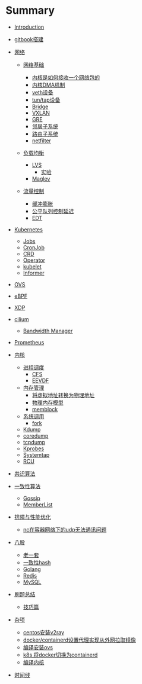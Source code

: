 # Summary

* [Introduction](README.md)

* [gitbook搭建](./gitbook/index.md)

* [网络]()
  * [网络基础](./network/basic/index.md)
    * [内核是如何接收一个网络包的](./network/basic/recv_one_package.md)
    * [内核DMA机制](./network/basic/dma.md)
    * [veth设备](./network/basic/veth.md)
    * [tun/tap设备](./network/basic/tun-tap.md)
    * [Bridge](./network/basic/bridge.md)
    * [VXLAN](./network/basic/vxlan.md)
    * [GRE](./network/basic/gre.md)
    * [邻居子系统](./network/basic/neighbor.md)
    * [路由子系统](./network/basic/route.md)
    * [netfilter](./network/basic/netfilter.md)

  * [负载均衡](./network/lb/LB.md)
    * [LVS](./network/lb/LVS.md)
      * [实验](./network/lb/lvs-test.md)
    * [Maglev](./network/lb/Maglev.md)

  * [流量控制](./network/traffic_control/tc.md)
    * [缓冲膨胀](./network/traffic_control/bufferbloat.md)
    * [公平队列控制延迟](./network/traffic_control/fq_codel.md)
    * [EDT](./network/traffic_control/edt.md)

* [Kubernetes]()
  * [Jobs](./Kubernetes/Jobs.md)
  * [CronJob](./Kubernetes/CronJob.md)
  * [CRD](./Kubernetes/CRD.md)
  * [Operator](./Kubernetes/Operator.md)
  * [kubelet](./Kubernetes/kubelet.md)
  * [Informer](./Kubernetes/Informer.md)

* [OVS](./OVS/index.md)

* [eBPF](./eBPF/index.md)

* [XDP](./XDP/index.md)

* [cilium](./cilium/index.md)
  * [Bandwidth Manager](./cilium/bandwidth-manager.md)

* [Prometheus](./Prometheus/prometheus.md)

* [内核]()
  * [进程调度](./kernel/进程调度.md)
    * [CFS](./kernel/ps-1-cfs.md)
    * [EEVDF](./kernel/ps-2-eevdf.md)
  * [内存管理](./kernel/内存管理.md)
    * [将虚拟地址转换为物理地址](./kernel/mm-1-va2pa.md)
    * [物理内存模型](./kernel/mm-2-physical-memory-model.md)
    * [memblock](./kernel/mm-3-memblock.md)
  * [系统调用]()
    * [fork](./kernel/syscall-fork.md)
  * [Kdump](./kernel/kdump.md)
  * [coredump](./kernel/coredump.md)
  * [tcpdump](./kernel/tcpdump.md)
  * [Kprobes](./kernel/kprobe.md)
  * [Systemtap](./kernel/systemtap.md)
  * [RCU](./kernel/rcu.md)

* [共识算法]()

* [一致性算法]()
  * [Gossip](./consistency/gossip.md)
  * [MemberList](./consistency/memberlist.md)

* [排障与性能优化]()
  * [nc在容器网络下的udp无法通讯问题](./trouble/nc-udp.md)

* [八股]()
  * [老一套](./BAGU/0_classic.md)
  * [一致性hash](./BAGU/1_consistent_hash.md)
  * [Golang](./BAGU/2_golang.md)
  * [Redis](./BAGU/3_redis.md)
  * [MySQL](./BAGU/5_mysql.md)

* [刷题总结]()
  * [技巧篇](./algorithm/skill.md)

* [杂项]()
  * [centos安装v2ray](./misc/centos-install-v2ray.md)
  * [docker/containerd设置代理实现从外网拉取镜像](./misc/docker-pull-use-proxy.md)
  * [编译安装ovs](./misc/install-ovs.md)
  * [k8s 将docker切换为containerd](./misc/docker-to-containerd.md)
  * [编译内核](./misc/compile-kernel.md)

* [时间线](KEEP.md)
